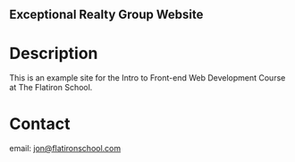Exceptional Realty Group Website
---

# Description

This is an example site for the Intro to Front-end Web Development
Course at The Flatiron School.

# Contact

email: jon@flatironschool.com
